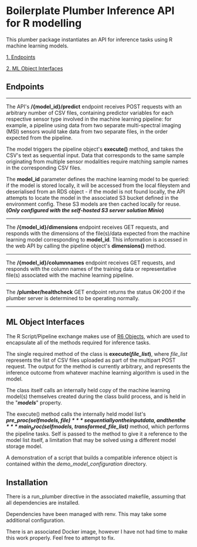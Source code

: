 # Boilerplate Plumber Inference API for R modelling

This plumber package instantiates an API for inference tasks using R machine learning models.

[1. Endpoints](#endpoints)

[2. ML Object Interfaces](#ml-object-interfaces)

## Endpoints

---

The API's **/{model_id}/predict** endpoint receives POST requests with an arbitrary number of CSV files, containing predictor variables for each respective sensor type involved in the machine learning pipeline: for example, a pipeline using data from two separate multi-spectral imaging (MSI) sensors would take data from two separate files, in the order expected from the pipeline.

The model triggers the pipeline object's **execute()** method, and takes the CSV's text as sequential input. Data that corresponds to the same sample originating from multiple sensor modalities require matching sample names in the corresponding CSV files.


The **model_id** parameter defines the machine learning model to be queried: if the model is stored locally, it will be accessed from the local fileystem and deserialised from an RDS object - if the model is not found locally, the API attempts to locate the model in the associated S3 bucket defined in the environment config. These S3 models are then cached locally for reuse.
**(*Only configured with the self-hosted S3 server solution Minio*)**

---

The **/{model_id}/dimensions** endpoint receives GET requests, and responds with the dimensions of the file(s)/data expected from the machine learning model corresponding to **model_id**. This information is accessed in the web API by calling the pipeline object's **dimensions()** method.

---

The **/{model_id}/columnnames** endpoint receives GET requests, and responds with the column names of the training data or representative file(s) associated with the machine learning pipeline.

---

The **/plumber/healthcheck** GET endpoint returns the status OK-200 if the plumber server is determined to be operating normally.

---

## ML Object Interfaces


The R Script/Pipeline exchange makes use of [R6 Objects](https://r6.r-lib.org/articles/Introduction.html), which are used to encapsulate all of the methods required for inference tasks.

The single required method of the class is **execute(*file_list*)**, where *file_list* represents the list of CSV files uploaded as part of the multipart POST request.
The output for the method is currently arbitrary, and represents the inference outcome from whatever machine learning algorithm is used in the model.

The class itself calls an internally held copy of the machine learning model(s) themselves created during the class build process, and is held in the "***models***" property.

The execute() method calls the internally held model list's ***pre_proc(self$models, file)*** sequentially on the input data, and then the ***main_proc(self$models, transformed_file_list)*** method, which performs the pipeline tasks.
Self is passed to the method to give it a reference to the model list itself, a limitation that may be solved using a different model storage model.

A demonstration of a script that builds a compatible inference object is contained within the *demo_model_configuration* directory.


## Installation

There is a run_plumber directive in the associated makefile, assuming that all dependencies are installed.

Dependencies have been managed with renv. This may take some additional configuration.

There is an associated Docker image, however I have not had time to make this work properly. Feel free to attempt to fix.